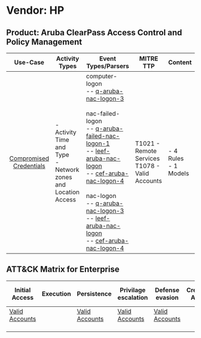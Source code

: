 Vendor: HP
==========
Product: Aruba ClearPass Access Control and Policy Management
-------------------------------------------------------------
|                                 Use-Case                                  | Activity Types                                                   | Event Types/Parsers                                                                                                                                                                                                                                                                                                                                                                                                                                                                                                                                                                                                                                        | MITRE TTP                                             | Content                   |
|:-------------------------------------------------------------------------:| ---------------------------------------------------------------- | ---------------------------------------------------------------------------------------------------------------------------------------------------------------------------------------------------------------------------------------------------------------------------------------------------------------------------------------------------------------------------------------------------------------------------------------------------------------------------------------------------------------------------------------------------------------------------------------------------------------------------------------------------------- | ----------------------------------------------------- | ------------------------- |
| [Compromised Credentials](../UseCases/usecase_compromised_credentials.md) | - Activity Time  and Type<br>- Network zones and Location Access |  computer-logon<br> -- [q-aruba-nac-logon-3](../Parsers/parserContent_q-aruba-nac-logon-3.md)<br><br> nac-failed-logon<br> -- [q-aruba-failed-nac-logon-1](../Parsers/parserContent_q-aruba-failed-nac-logon-1.md)<br> -- [leef-aruba-nac-logon](../Parsers/parserContent_leef-aruba-nac-logon.md)<br> -- [cef-aruba-nac-logon-4](../Parsers/parserContent_cef-aruba-nac-logon-4.md)<br><br> nac-logon<br> -- [q-aruba-nac-logon-3](../Parsers/parserContent_q-aruba-nac-logon-3.md)<br> -- [leef-aruba-nac-logon](../Parsers/parserContent_leef-aruba-nac-logon.md)<br> -- [cef-aruba-nac-logon-4](../Parsers/parserContent_cef-aruba-nac-logon-4.md)<br> | T1021 - Remote Services<br>T1078 - Valid Accounts<br> |  - 4 Rules<br> - 1 Models |

ATT&CK Matrix for Enterprise
----------------------------
| Initial Access                                                      | Execution | Persistence                                                         | Privilage escalation                                                | Defense evasion                                                     | Credential Access | Discovery | Lateral Movement                                                     | Collection | Command and Control | Exfiltration | Impact |
| ------------------------------------------------------------------- | --------- | ------------------------------------------------------------------- | ------------------------------------------------------------------- | ------------------------------------------------------------------- | ----------------- | --------- | -------------------------------------------------------------------- | ---------- | ------------------- | ------------ | ------ |
| [Valid Accounts](https://attack.mitre.org/techniques/T1078)<br><br> |           | [Valid Accounts](https://attack.mitre.org/techniques/T1078)<br><br> | [Valid Accounts](https://attack.mitre.org/techniques/T1078)<br><br> | [Valid Accounts](https://attack.mitre.org/techniques/T1078)<br><br> |                   |           | [Remote Services](https://attack.mitre.org/techniques/T1021)<br><br> |            |                     |              |        |
